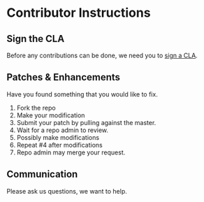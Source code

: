# Contributor Instructions

## Sign the CLA

Before any contributions can be done, we need you to [sign a CLA](https://goo.gl/forms/XGj5PlhNUc9suiQE3). 

## Patches & Enhancements
Have you found something that you would like to fix. 

1. Fork the repo
2. Make your modification
3. Submit your patch by pulling against the master. 
4. Wait for a repo admin to review. 
5. Possibly make modifications
6. Repeat #4 after modifications
7. Repo admin may merge your request. 

## Communication
Please ask us questions, we want to help. 
